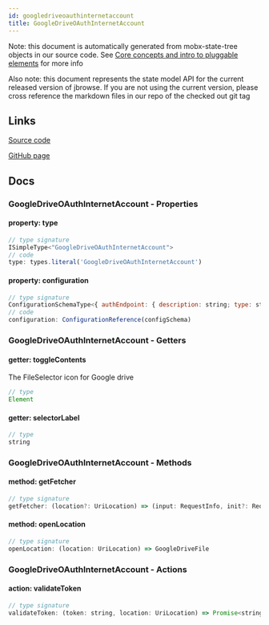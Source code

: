 ```yaml
---
id: googledriveoauthinternetaccount
title: GoogleDriveOAuthInternetAccount
---
```


Note: this document is automatically generated from mobx-state-tree objects in
our source code. See
[Core concepts and intro to pluggable elements](/docs/developer_guide/) for more
info

Also note: this document represents the state model API for the current released
version of jbrowse. If you are not using the current version, please cross
reference the markdown files in our repo of the checked out git tag

## Links

[Source code](https://github.com/GMOD/jbrowse-components/blob/main/plugins/authentication/src/GoogleDriveOAuthModel/model.tsx)

[GitHub page](https://github.com/GMOD/jbrowse-components/tree/main/website/docs/models/GoogleDriveOAuthInternetAccount.md)

## Docs

### GoogleDriveOAuthInternetAccount - Properties

#### property: type

```js
// type signature
ISimpleType<"GoogleDriveOAuthInternetAccount">
// code
type: types.literal('GoogleDriveOAuthInternetAccount')
```

#### property: configuration

```js
// type signature
ConfigurationSchemaType<{ authEndpoint: { description: string; type: string; defaultValue: string; }; scopes: { description: string; type: string; defaultValue: string; }; domains: { description: string; type: string; defaultValue: string[]; }; responseType: { ...; }; }, ConfigurationSchemaOptions<...>>
// code
configuration: ConfigurationReference(configSchema)
```

### GoogleDriveOAuthInternetAccount - Getters

#### getter: toggleContents

The FileSelector icon for Google drive

```js
// type
Element
```

#### getter: selectorLabel

```js
// type
string
```

### GoogleDriveOAuthInternetAccount - Methods

#### method: getFetcher

```js
// type signature
getFetcher: (location?: UriLocation) => (input: RequestInfo, init?: RequestInitWithMetadata) => Promise<Response>
```

#### method: openLocation

```js
// type signature
openLocation: (location: UriLocation) => GoogleDriveFile
```

### GoogleDriveOAuthInternetAccount - Actions

#### action: validateToken

```js
// type signature
validateToken: (token: string, location: UriLocation) => Promise<string>
```
